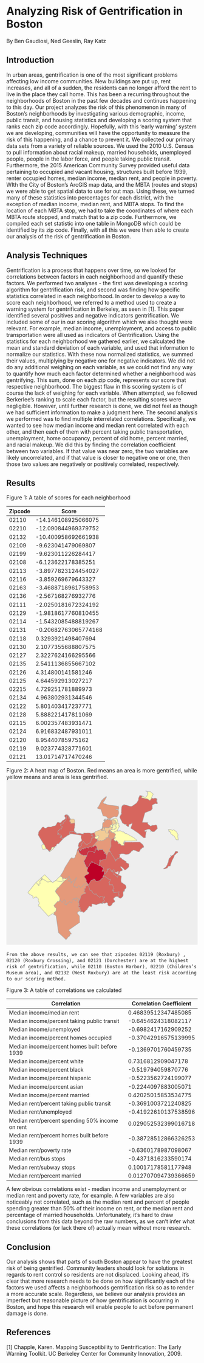 ﻿# Analyzing Risk of Gentrification in Boston
By Ben Gaudiosi, Ned Geeslin, Ray Katz
## Introduction
In urban areas, gentrification is one of the most significant problems affecting low income communities. New buildings are put up, rent increases, and all of a sudden, the residents can no longer afford the rent to live in the place they call home. This has been a recurring throughout the neighborhoods of Boston in the past few decades and continues happening to this day. Our project analyzes the risk of this phenomenon in many of Boston’s neighborhoods by investigating various demographic, income, public transit, and housing statistics and developing a scoring system that ranks each zip code accordingly. Hopefully, with this ‘early warning’ system we are developing, communities will have the opportunity to measure the risk of this happening, and a chance to prevent it.
We collected our primary data sets from a variety of reliable sources. We used the 2010 U.S. Census  to pull information about racial makeup, married households, unemployed people, people in the labor force, and people taking public transit. Furthermore, the 2015 American Community Survey provided useful data pertaining to occupied and vacant housing, structures built before 1939, renter occupied homes, median income, median rent, and people in poverty. WIth the City of Boston’s ArcGIS map data, and the MBTA (routes and stops) we were able to get spatial data to use for out map. Using these, we turned many of these statistics into percentages for each district, with the exception of median income, median rent, and MBTA stops. To find the location of each MBTA stop, we had to take the coordinates of where each MBTA route stopped, and match that to a zip code. Furthermore, we compiled each set statistic into one table in MongoDB which could be identified by its zip code. Finally, with all this we were then able to create our analysis of the risk of gentrification in Boston.

## Analysis Techniques 

Gentrification is a process that happens over time, so we looked for correlations between factors in each neighborhood and quantify these factors. We performed two analyses - the first was developing a scoring algorithm for gentrification risk, and second was finding how specific statistics correlated in each neighborhood. In order to develop a way to score each neighborhood, we referred to a method used to create a warning system for gentrification in Berkeley, as seen in [1]. This paper identified several positives and negative indicators gentrification. We included some of our in our scoring algorithm which we also thought were relevant. For example, median income, unemployment, and access to public transportation were all used as indicators of Gentrification.
	Using the statistics for each neighborhood we gathered earlier, we calculated the mean and standard deviation of each variable, and used that information to normalize our statistics. With these now normalized statistics, we summed their values, multiplying by negative one for negative indicators. We did not do any additional weighing on each variable, as we could not find any way to quantify how much each factor determined whether a neighborhood was gentrifying. This sum, done on each zip code, represents our score that respective neighborhood. The biggest flaw in this scoring system is of course the lack of weighing for each variable. When attempted, we followed Berkerlee’s ranking to scale each factor, but the resulting scores were negligible. However, until further research is done, we did not feel as though we had sufficient information to make a judgment here.
	The second analysis we performed was to find multiple interrelated correlations. Specifically, we wanted to see how median income and median rent correlated with each other, and then each of them with percent taking public transportation, unemployment, home occupancy, percent of old home, percent married, and racial makeup. We did this by finding the correlation coefficient between two variables. If that value was near zero, the two variables are likely uncorrelated, and if that value is closer to negative one or one, then those two values are negatively or positively correlated, respectively.
## Results
Figure 1: A table of scores for each neighborhood

| Zipcode | Score           |
| ------- | -------------------- |
| 02110   | -14.146108925066075  |
| 02210   | -12.090844969379752  |
| 02132   | -10.400958692661938  |
| 02109   | -9.623041479069807   |
| 02199   | -9.623011226284417   |
| 02108   | -6.123622178385251   |
| 02113   | -3.8977823124454027  |
| 02116   | -3.859269679643327   |
| 02163   | -3.4688718961758953  |
| 02136   | -2.567168276932776   |
| 02111   | -2.0250181672324192  |
| 02129   | -1.9818617760810455  |
| 02114   | -1.5432085488819267  |
| 02131   | -0.20682763065774168 |
| 02118   | 0.3293921498407694   |
| 02130   | 2.1077355688807575   |
| 02127   | 2.3227624166295566   |
| 02135   | 2.5411136855667102   |
| 02126   | 4.314800141581246	|
| 02125   | 4.644592913027217	|
| 02215   | 4.729251781889973	|
| 02134   | 4.963802931344546	|
| 02122   | 5.801403417237771	|
| 02128   | 5.888221417811069	|
| 02115   | 6.002357483931471	|
| 02124   | 6.916832487931011	|
| 02120   | 8.95440785975162 	|
| 02119   | 9.023774328771601	|
| 02121   | 13.01714717470246	|

Figure 2: A heat map of Boston. Red means an area is more gentrified, while yellow means and area is less gentrified.
![alt text](map.png "Heat map of gentrification risk in Boston")


	From the above results, we can see that zipcodes 02119 (Roxbury) , 02120 (Roxbury Crossing), and 02121 (Dorchester) are at the highest risk of gentrification, while 02110 (Boston Harbor), 02210 (Children’s Museum area), and 02132 (West Roxbury) are at the least risk according to our scoring method. 

Figure 3: A table of correlations we calculated

| Correlation                                 	| Correlation Coefficient |
| ----------------------------------------------- | ------------------------|
| Median income/median rent                   	| 0.46839512347485085 	|
| Median income/percent taking public transit 	| -0.6454624318082117 	|
| Median income/unemployed                    	| -0.6982417162909252 	|
| Median income/percent homes occupied        	| -0.37042916575139995	|
| Median income/percent homes built before 1939   | -0.1369701760459735 	|
| Median income/percent white                 	| 0.7316812909047178  	|
| Median income/percent black                 	| -0.519794059870776  	|
| Median income/percent hispanic              	| -0.5223562724199077 	|
| Median income/percent asian                 	| -0.2244097883005071 	|
| Median income/percent married               	| 0.42025015853534775 	|
| Median rent/percent taking public transit   	| -0.3691003721240825 	|
| Median rent/unemployed                      	| -0.41922610137538596	|
| Median rent/percent spending 50% income on rent | 0.029052532399016718	|
| Median rent/percent homes built before 1939 	| -0.38728512866326253	|
| Median rent/poverty rate                    	| -0.6360178987098067 	|
| Median rent/bus stops                       	| -0.4371816233590174 	|
| Median rent/subway stops                    	| 0.10017178581177948 	|
| Median rent/percent married                 	| 0.012707094739366659	|

A few obvious correlations exist - median income and unemployment or median rent and poverty rate, for example. A few variables are also noticeably not correlated, such as the median rent and percent of people spending greater than 50% of their income on rent, or the median rent and percentage of married households. Unfortunately, it’s hard to draw conclusions from this data beyond the raw numbers, as we can’t infer what these correlations (or lack there of) actually mean without more research.

## Conclusion
Our analysis shows that parts of south Boston appear to have the greatest risk of being gentrified. Community leaders should look for solutions in regards to rent control so residents are not displaced. Looking ahead, it’s clear that more research needs to be done on how significantly each of the factors we used affects a neighborhoods gentrification risk so as to render a more accurate scale. Regardless, we believe our analysis provides an imperfect but reasonable picture of how gentrification is occurring in Boston, and hope this research will enable people to act before permanent damage is done.
## References
[1] Chapple, Karen. Mapping Susceptibility to Gentrification: The Early Warning Toolkit. UC Berkeley Center for Community Innovation, 2009.
